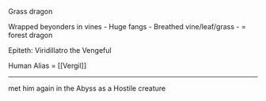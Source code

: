Grass dragon

 Wrapped beyonders in vines
	- Huge fangs
	- Breathed vine/leaf/grass
	- = forest dragon

Epiteth: Viridillatro the Vengeful

Human Alias = [[Vergil]]

---

met him again in the Abyss as a Hostile creature